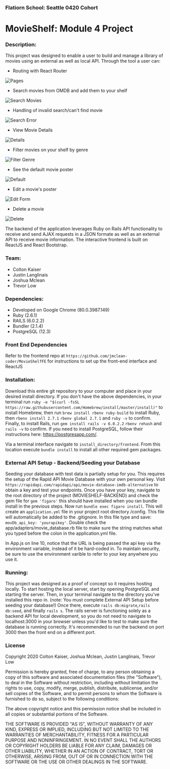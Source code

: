 ### Flatiorn School: Seattle 0420 Cohort
# MovieShelf: Module 4 Project

### Description: 
This project was designed to enable a user to build and manage a library of movies using an external as well as local API. Through the tool a user can:

* Routing with React Router

![Pages](README_assets/pages_mvs.gif)

* Search movies from OMDB and add them to your shelf

![Search Movies](README_assets/add_mvs.gif)

* Handling of invalid search/can't find movie

![Search Error](README_assets/error_mvs.gif)

* View Movie Details

![Details](README_assets/details_mvs.gif)

* Filter movies on your shelf by genre

![Filter Genre](README_assets/filter_mvs.gif)

* See the default movie poster

![Default](README_assets/default_mvs.gif)

* Edit a movie's poster

![Edit Form](README_assets/edit_mvs.gif)

* Delete a movie

![Delete](README_assets/delete_mvs.gif)


The backend of the application leverages Ruby on Rails API functionality to receive and send AJAX requests in a JSON formate as well as an external API to receive movie information. The interactive frontend is built on ReactJS and React Bootstrap.

### Team:
* Colton Kaiser
* Justin Langlinais
* Joshua Mclean
* Trevor Low

### Dependencies:
* Developed on Google Chrome (80.0.3987.149)
* Ruby (2.6.1)
* RAILS (6.0.2.2)
* Bundler (2.1.4)
* PostgreSQL (12.3)

### Front End Dependencies
Refer to the frontend repo at ```https://github.com/jmclean-coder/MovieShelfFE``` for instructions to set up the front-end interface and ReactJS

### Installation:

Download this entire git repository to your computer and place in your desired install directory. If you don't have the above dependencies, in your terminal run `ruby -e "$(curl -fsSL https://raw.githubusercontent.com/Homebrew/install/master/install)"` to install Homebrew, then run `brew install rbenv ruby-build` to install Ruby, then `rbenv install 2.7.1` `rbenv global 2.7.1` and `ruby -v` to confirm. Finally, to install Rails, run `gem install rails -v 6.0.2.2` `rbenv rehash` and `rails -v` to confirm. If you need to install PostgreSQL, follow their instructions here: https://postgresapp.com/.

Via a terminal interface navigate to ```install_directory/frontend```. From this location execute ```bundle install``` to install all other required gem packages. 

### External API Setup - Backend/Seeding your Database
Seeding your database with test data is partially setup for you. This requires the setup of the Rapid API Movie Database with your own personal key. Visit ```https://rapidapi.com/rapidapi/api/movie-database-imdb-alternative``` to obtain a key and test your endpoints.
Once you have your key, navigate to the root directory of the project (MOVIESHELF-BACKEND) and check the gem file for ```gem 'figaro'``` this should have installed when you ran bundle install in the previous steps. Now run ```bundle exec figaro install```. This will create an ```application.yml``` file in your project root directory /config. This file will automatically be added to the .gitignore. In this file type and save: ```movDb_api_key: 'yourapikey'```. Double check the app/adapters/movie_database.rb file to make sure the string matches what you typed before the colon in the application.yml file.

In App.js on line 10, notice that the URL is being passed the api key via the environment variable, instead of it be hard-coded in. To maintain security, be sure to use the environment varible to refer to your key anywhere you use it.

### Running:
This project was designed as a proof of concept so it requires hosting locally. To start hosting the local server, start by opening PostgreSQL and starting the server. Then, in your terminal navigate to the directory you've installed this repo in. (note: You must complete External API Setup before seeding your database!) Once there, execute `rails db:migrate`,`rails db:seed`, and finally ```rails s```. The rails server is functioning solely as a backend API for local development, so you do not need to navigate to localhost:3000 in your browser unless you'd like to test to make sure the database is running correctly. It's recommended to run the backend on port 3000 then the front end on a different port.

### License
Copyright 2020 Colton Kaiser, Joshua Mclean, Justin Langlinais, Trevor Low

Permission is hereby granted, free of charge, to any person obtaining a copy of this software and associated documentation files (the "Software"), to deal in the Software without restriction, including without limitation the rights to use, copy, modify, merge, publish, distribute, sublicense, and/or sell copies of the Software, and to permit persons to whom the Software is furnished to do so, subject to the following conditions:

The above copyright notice and this permission notice shall be included in all copies or substantial portions of the Software.

THE SOFTWARE IS PROVIDED "AS IS", WITHOUT WARRANTY OF ANY KIND, EXPRESS OR IMPLIED, INCLUDING BUT NOT LIMITED TO THE WARRANTIES OF MERCHANTABILITY, FITNESS FOR A PARTICULAR PURPOSE AND NONINFRINGEMENT. IN NO EVENT SHALL THE AUTHORS OR COPYRIGHT HOLDERS BE LIABLE FOR ANY CLAIM, DAMAGES OR OTHER LIABILITY, WHETHER IN AN ACTION OF CONTRACT, TORT OR OTHERWISE, ARISING FROM, OUT OF OR IN CONNECTION WITH THE SOFTWARE OR THE USE OR OTHER DEALINGS IN THE SOFTWARE.
